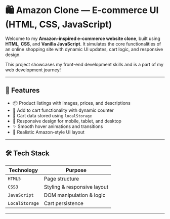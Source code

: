 # 🛍️ Amazon Clone — E-commerce UI (HTML, CSS, JavaScript)

Welcome to my **Amazon-inspired e-commerce website clone**, built using **HTML**, **CSS**, and **Vanilla JavaScript**. It simulates the core functionalities of an online shopping site with dynamic UI updates, cart logic, and responsive design.

This project showcases my front-end development skills and is a part of my web development journey!

---

## 🧩 Features

- 📦 Product listings with images, prices, and descriptions
- 🛒 Add to cart functionality with dynamic counter
- 💾 Cart data stored using `localStorage`
- 📱 Responsive design for mobile, tablet, and desktop
- ✨ Smooth hover animations and transitions
- 📍 Realistic Amazon-style UI layout

---

## 🛠️ Tech Stack

| Technology     | Purpose                    |
|----------------|----------------------------|
| `HTML5`        | Page structure             |
| `CSS3`         | Styling & responsive layout|
| `JavaScript`   | DOM manipulation & logic   |
| `LocalStorage` | Cart persistence           |

---


